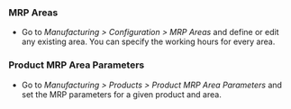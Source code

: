 ### MRP Areas

- Go to *Manufacturing \> Configuration \> MRP Areas* and define or edit
  any existing area. You can specify the working hours for every area.

### Product MRP Area Parameters

- Go to *Manufacturing \> Products \> Product MRP Area Parameters*
  and set the MRP parameters for a given product and area.
